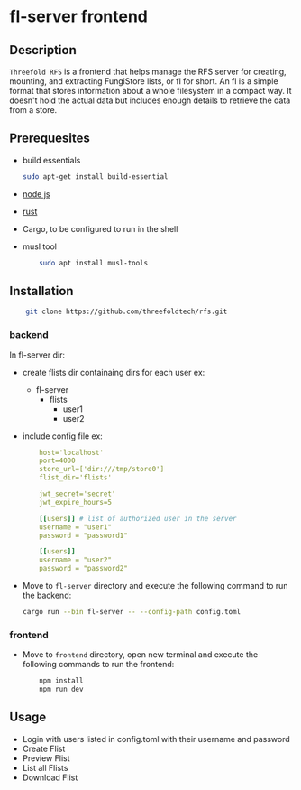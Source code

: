 # fl-server frontend

## Description

`Threefold RFS` is a frontend that helps manage the RFS server for creating, mounting, and extracting FungiStore lists, or fl for short. An fl is a simple format that stores information about a whole filesystem in a compact way. It doesn't hold the actual data but includes enough details to retrieve the data from a store.

## Prerequesites

- build essentials

  ```bash
  sudo apt-get install build-essential
  ```

- [node js](https://nodejs.org/en/download/package-manager)
- [rust](https://www.rust-lang.org/tools/install)
- Cargo, to be configured to run in the shell
- musl tool

  ```bash
      sudo apt install musl-tools
  ```

## Installation

```bash
    git clone https://github.com/threefoldtech/rfs.git
```

### backend

In fl-server dir:

- create flists dir containaing dirs for each user
  ex:
  - fl-server
    - flists
      - user1
      - user2
- include config file
  ex:

  ```yml
      host='localhost'
      port=4000
      store_url=['dir:///tmp/store0']
      flist_dir='flists'

      jwt_secret='secret'
      jwt_expire_hours=5

      [[users]] # list of authorized user in the server
      username = "user1"
      password = "password1"

      [[users]]
      username = "user2"
      password = "password2"
  ```

- Move to `fl-server` directory and execute the following command to run the backend:

  ```bash
  cargo run --bin fl-server -- --config-path config.toml
  ```

### frontend

- Move to `frontend` directory, open new terminal and execute the following commands to run the frontend:

  ```bash
      npm install
      npm run dev
  ```

## Usage

- Login with users listed in config.toml with their username and password
- Create Flist
- Preview Flist
- List all Flists
- Download Flist
